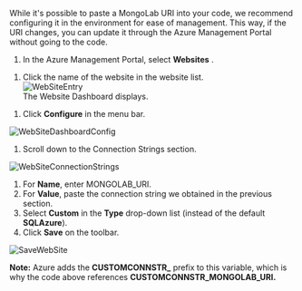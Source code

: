 While it's possible to paste a MongoLab URI into your code, we recommend configuring it in the environment for ease of management. This way, if the URI changes, you can update it through the Azure Management Portal without going to the code.


1. In the Azure Management Portal, select <!-- deleted by customization **Web Apps** --><!-- keep by customization: begin --> **Websites** <!-- keep by customization: end -->.
<!-- deleted by customization
1. Click the name of the web app in the Web Apps list.  
![WebAppEntry][entry-website]  
The Web App dashboard displays.
-->
<!-- keep by customization: begin -->
1. Click the name of the website in the website list.  
![WebSiteEntry][entry-website]  
The Website Dashboard displays.
<!-- keep by customization: end -->

1. Click **Configure** in the menu bar.  
<!-- deleted by customization
![WebAppDashboardConfig][focus-mongolab-websitedashboard-config]
-->
<!-- keep by customization: begin -->
![WebSiteDashboardConfig][focus-mongolab-websitedashboard-config]
<!-- keep by customization: end -->

1. Scroll down to the Connection Strings section.  
<!-- deleted by customization
![WebAppConnectionStrings][focus-mongolab-websiteconnectionstring]
-->
<!-- keep by customization: begin -->
![WebSiteConnectionStrings][focus-mongolab-websiteconnectionstring]
<!-- keep by customization: end -->

1. For **Name**, enter MONGOLAB_URI.
1. For **Value**, paste the connection string we obtained in the previous section.
1. Select **Custom** in the **Type** drop-down list (instead of the default **SQLAzure**).
1. Click **Save** on the toolbar.  
<!-- deleted by customization
![SaveWebApp][button-website-save]
-->
<!-- keep by customization: begin -->
![SaveWebSite][button-website-save]
<!-- keep by customization: end -->

**Note:** Azure adds the **CUSTOMCONNSTR_** prefix to this variable, which is why the code above references **CUSTOMCONNSTR_MONGOLAB_URI.**

[entry-website]: ./media/howto-save-connectioninfo-mongolab/entry-website.png
[focus-mongolab-websitedashboard-config]: ./media/howto-save-connectioninfo-mongolab/focus-mongolab-websitedashboard-config.png
[focus-mongolab-websiteconnectionstring]: ./media/howto-save-connectioninfo-mongolab/focus-mongolab-websiteconnectionstring.png
[button-website-save]: ./media/howto-save-connectioninfo-mongolab/button-website-save.png
